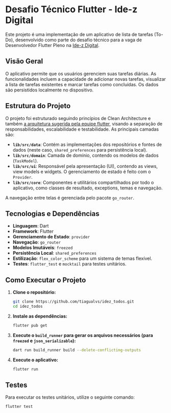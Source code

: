 # Desafio Técnico Flutter - Ide-z Digital

Este projeto é uma implementação de um aplicativo de lista de tarefas (To-Do), desenvolvido como parte do desafio técnico para a vaga de Desenvolvedor Flutter Pleno na [Ide-z Digital](https://www.idez.com.br/).

## Visão Geral

O aplicativo permite que os usuários gerenciem suas tarefas diárias. As funcionalidades incluem a capacidade de adicionar novas tarefas, visualizar a lista de tarefas existentes e marcar tarefas como concluídas. Os dados são persistidos localmente no dispositivo.

## Estrutura do Projeto

O projeto foi estruturado seguindo princípios de Clean Architecture e também [a arquitetura sugerida pela equipe flutter](https://docs.flutter.dev/app-architecture), visando a separação de responsabilidades, escalabilidade e testabilidade. As principais camadas são:

-   **`lib/src/data`**: Contém as implementações dos repositórios e fontes de dados (neste caso, `shared_preferences` para persistência local).
-   **`lib/src/domain`**: Camada de domínio, contendo os modelos de dados (`TaskModel`).
-   **`lib/src/ui`**: Responsável pela apresentação (UI), contendo as views, view models e widgets. O gerenciamento de estado é feito com o `Provider`.
-   **`lib/src/core`**: Componentes e utilitários compartilhados por todo o aplicativo, como classes de resultado, exceptions, temas e navegação.

A navegação entre telas é gerenciada pelo pacote `go_router`.

## Tecnologias e Dependências

-   **Linguagem**: Dart
-   **Framework**: Flutter
-   **Gerenciamento de Estado**: `provider`
-   **Navegação**: `go_router`
-   **Modelos Imutáveis**: `freezed`
-   **Persistência Local**: `shared_preferences`
-   **Estilização**: `flex_color_scheme` para um sistema de temas flexível.
-   **Testes**: `flutter_test` e `mocktail` para testes unitários.

## Como Executar o Projeto

1.  **Clone o repositório:**
    ```bash
    git clone https://github.com/tiagualvs/idez_todos.git
    cd idez_todos
    ```

2.  **Instale as dependências:**
    ```bash
    flutter pub get
    ```

3.  **Execute o `build_runner` para gerar os arquivos necessários (para `freezed` e `json_serializable`):**
    ```bash
    dart run build_runner build --delete-conflicting-outputs
    ```

4.  **Execute o aplicativo:**
    ```bash
    flutter run
    ```

## Testes

Para executar os testes unitários, utilize o seguinte comando:

```bash
flutter test
```